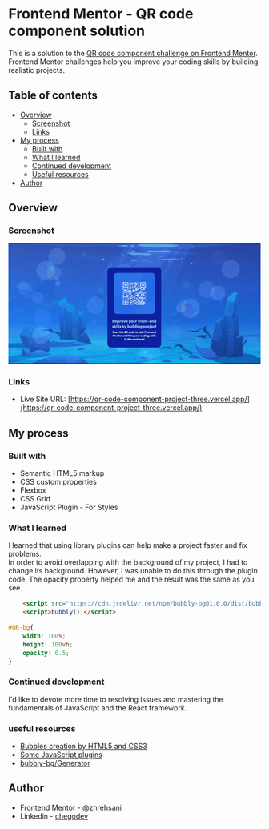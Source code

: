 # Frontend Mentor - QR code component solution

This is a solution to the [QR code component challenge on Frontend Mentor](https://www.frontendmentor.io/challenges/qr-code-component-iux_sIO_H). Frontend Mentor challenges help you improve your coding skills by building realistic projects. 

## Table of contents

- [Overview](#overview)
  - [Screenshot](#screenshot)
  - [Links](#links)
- [My process](#my-process)
  - [Built with](#built-with)
  - [What I learned](#what-i-learned)
  - [Continued development](#continued-development)
  - [Useful resources](#useful-resources)
- [Author](#author)

## Overview

### Screenshot

![](./images/qrcode.gif)

### Links

- Live Site URL: [https://qr-code-component-project-three.vercel.app/](https://qr-code-component-project-three.vercel.app/)

## My process

### Built with

- Semantic HTML5 markup
- CSS custom properties
- Flexbox
- CSS Grid
- JavaScript Plugin - For Styles

### What I learned

I learned that using library plugins can help make a project faster and fix problems.</br>
In order to avoid overlapping with the background of my project, I had to change its background. However, I was unable to do this through the plugin code. The opacity property helped me and the result was the same as you see.

```html
    <script src="https://cdn.jsdelivr.net/npm/bubbly-bg@1.0.0/dist/bubbly-bg.js"></script>
    <script>bubbly();</script>
```
```css
#QR-bg{
    width: 100%;
    height: 100vh;
    opacity: 0.5;
}
```

### Continued development

I'd like to devote more time to resolving issues and mastering the fundamentals of JavaScript and the React framework.

### useful resources

- [Bubbles creation by HTML5 and CSS3](https://www.aparat.com/v/MQ3eF)
- [Some JavaScript plugins](https://roocket.ir/articles/javascript-plugins)
- [bubbly-bg/Generator](https://tipsy.github.io/bubbly-bg/generator)

## Author

- Frontend Mentor - [@zhrehsani](https://www.frontendmentor.io/profile/zhrehsani)
- Linkedin - [chegodev](https://www.linkedin.com/in/chegodev/)

